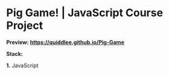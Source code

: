 # Pig Game! | JavaScript Course Project

**Preview: https://quiddlee.github.io/Pig-Game**

**Stack:**

**1.** JavaScript
